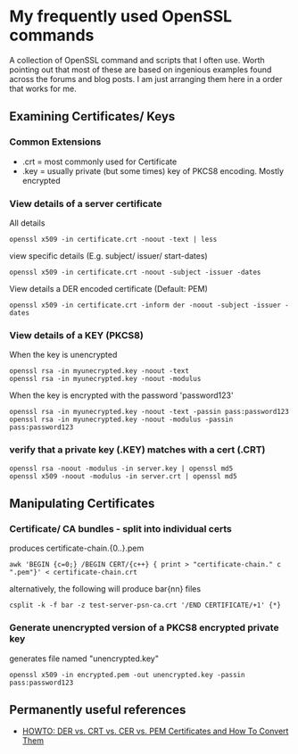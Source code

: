 # My frequently used OpenSSL commands
A collection of OpenSSL command and scripts that I often use. Worth pointing out
that most of these are based on ingenious examples found across the forums and
blog posts. I am just arranging them here in a order that works for me.

## Examining Certificates/ Keys

### Common Extensions
* .crt = most commonly used for Certificate
* .key = usually private (but some times) key of PKCS8 encoding. Mostly encrypted

### View details of a server certificate
All details
```
openssl x509 -in certificate.crt -noout -text | less
```

view specific details (E.g. subject/ issuer/ start-dates)
```
openssl x509 -in certificate.crt -noout -subject -issuer -dates
```

View details a DER encoded certificate (Default: PEM)
```
openssl x509 -in certificate.crt -inform der -noout -subject -issuer -dates
```
### View details of a KEY (PKCS8)

When the key is unencrypted
```
openssl rsa -in myunecrypted.key -noout -text
openssl rsa -in myunecrypted.key -noout -modulus
```

When the key is encrypted with the password 'password123'
```
openssl rsa -in myunecrypted.key -noout -text -passin pass:password123
openssl rsa -in myunecrypted.key -noout -modulus -passin pass:password123
```
### verify that a private key (.KEY) matches with a cert (.CRT)
```
openssl rsa -noout -modulus -in server.key | openssl md5
openssl x509 -noout -modulus -in server.crt | openssl md5
```


## Manipulating Certificates

### Certificate/ CA bundles - split into individual certs
produces certificate-chain.{0..}.pem
```
awk 'BEGIN {c=0;} /BEGIN CERT/{c++} { print > "certificate-chain." c ".pem"}' < certificate-chain.crt
```

alternatively, the following will produce bar{nn} files
```
csplit -k -f bar -z test-server-psn-ca.crt '/END CERTIFICATE/+1' {*}
```

### Generate unencrypted version of a PKCS8 encrypted private key
generates file named "unencrypted.key"

```
openssl x509 -in encrypted.pem -out unencrypted.key -passin pass:password123
```

## Permanently useful references
* [HOWTO: DER vs. CRT vs. CER vs. PEM Certificates and How To Convert Them](http://info.ssl.com/article.aspx?id=12149)
